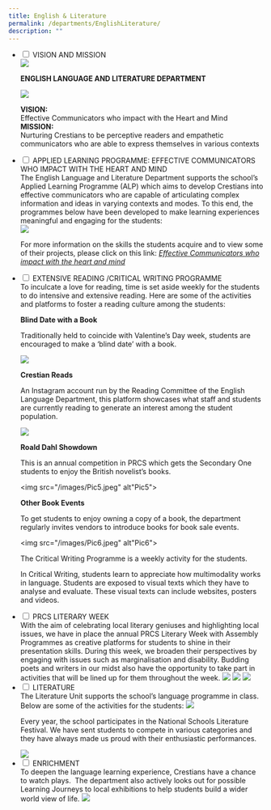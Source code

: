 ```yaml
---
title: English & Literature
permalink: /departments/EnglishLiterature/
description: ""
---
```

<!DOCTYPE html>
<html lang="en">
<ul class="jekyllcodex\_accordion">
<li>
<input type="checkbox" id="accordion1">
<label for="accordion1">VISION AND MISSION</label>
<div>
	
<img src="/images/Pic1.jpg"> 

**ENGLISH LANGUAGE AND LITERATURE DEPARTMENT**

<img src="/images/Pic2.jpg">

**VISION:**
<br>
Effective Communicators who impact with the Heart and Mind
<br>
**MISSION:**
<br>
Nurturing Crestians to be perceptive readers and empathetic communicators who are able to express themselves in various contexts
	</div>
	</li>
	
<li>
<input type="checkbox" id="accordion2">
<label for="accordion2">APPLIED LEARNING PROGRAMME: EFFECTIVE COMMUNICATORS WHO IMPACT WITH THE HEART AND MIND</label> 

<div>
	The English Language and Literature Department supports the school’s Applied Learning Programme (ALP) which aims to develop Crestians into effective communicators who are capable of articulating complex information and ideas in varying contexts and modes. To this end, the programmes below have been developed to make learning experiences meaningful and engaging for the students:  
<br>
<img src="/images/Table1.jpeg">

  

For more information on the skills the students acquire and to view some of their projects, please click on this link: [_Effective Communicators who impact with the heart and mind_](https://prcss.moe.edu.sg/about-us/virtual-open-house-2021) 

</div>
	</li>
<li>
<input type="checkbox" id="accordion3">
<label for="accordion3">EXTENSIVE READING /CRITICAL WRITING PROGRAMME</label>

<div>
	To inculcate a love for reading, time is set aside weekly for the students to do intensive and extensive reading. Here are some of the activities and platforms to foster a reading culture among the students:  

**Blind Date with a Book**

Traditionally held to coincide with Valentine’s Day week, students are encouraged to make a ‘blind date’ with a book.

  

<img src="/images/Pic3.jpeg">

**Crestian Reads**  

An Instagram account run by the Reading Committee of the English Language Department, this platform showcases what staff and students are currently reading to generate an interest among the student population.

<img src="/images/Pic4.jpeg">

**Roald Dahl Showdown**  <br>

This is an annual competition in PRCS which gets the Secondary One students to enjoy the British novelist’s books.
	
<img src="/images/Pic5.jpeg" alt"Pic5">

**Other Book Events** 

To get students to enjoy owning a copy of a book, the department regularly invites vendors to introduce books for book sale events.

<img src="/images/Pic6.jpeg" alt"Pic6">

The Critical Writing Programme is a weekly activity for the students.  

In Critical Writing, students learn to appreciate how multimodality works in language. Students are exposed to visual texts which they have to analyse and evaluate. These visual texts can include websites, posters and videos. 
</div>
	</li>
<li>
<input type="checkbox" id="accordion4">
<label for="accordion4">PRCS LITERARY WEEK </label>
	
<div>
	With the aim of celebrating local literary geniuses and highlighting local issues, we have in place the annual PRCS Literary Week with Assembly Programmes as creative platforms for students to shine in their presentation skills. During this week, we broaden their perspectives by engaging with issues such as marginalisation and disability. Budding poets and writers in our midst also have the opportunity to take part in activities that will be lined up for them throughout the week.  
  

<img src="/images/Pic7.jpeg">

														

<img src="/images/Pic8.jpeg">

  

<img src="/images/Pic9.jpeg">
	</div>
	</li>
<li>
		<input type="checkbox" id="accordion5">
		<label for="accordion5">LITERATURE</label>  

<div> 
	The Literature Unit supports the school’s language programme in class. Below are some of the activities for the students:  
  

<img src="/images/Table2.jpeg">

  

Every year, the school participates in the National Schools Literature Festival. We have sent students to compete in various categories and they have always made us proud with their enthusiastic performances.  

  

<img src="/images/Pic10.jpeg">
														 
</div>
	</li>
<li>
		<input type="checkbox" id="accordion6">
																					<label for="accordion6">ENRICHMENT</label>
	
<div>
	To deepen the language learning experience, Crestians have a chance to watch plays.  The department also actively looks out for possible Learning Journeys to local exhibitions to help students build a wider world view of life.  
  
<img src="/images/Pic11.jpeg">
</div>
														 </li>
	</ul>